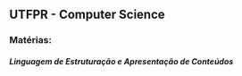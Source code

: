 ## UTFPR - Computer Science
### Matérias:
##### Linguagem de Estruturação e Apresentação de Conteúdos
